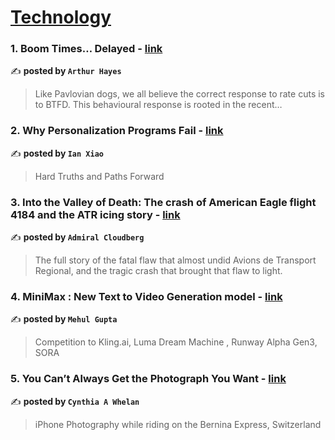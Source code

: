 
<h1><a href=https://medium.com/tag/technology/recommended target="_blank" rel="noopener noreferrer">Technology</a></h1>
<h3>1. Boom Times… Delayed - <a href="https://medium.com/@cryptohayes/boom-times-delayed-5950963561df" target="_blank" rel="noopener noreferrer">link</a></h3>

✍️ **posted by `Arthur Hayes`**

<blockquote>Like Pavlovian dogs, we all believe the correct response to rate cuts is to BTFD. This behavioural response is rooted in the recent…</blockquote>

<h3>2. Why Personalization Programs Fail - <a href="https://medium.com/towards-data-science/why-personalization-programs-fail-e081ad89a823" target="_blank" rel="noopener noreferrer">link</a></h3>

✍️ **posted by `Ian Xiao`**

<blockquote>Hard Truths and Paths Forward</blockquote>

<h3>3. Into the Valley of Death: The crash of American Eagle flight 4184 and the ATR icing story - <a href="https://medium.com/@admiralcloudberg/into-the-valley-of-death-the-crash-of-american-eagle-flight-4184-and-the-atr-icing-story-29e64faee67c" target="_blank" rel="noopener noreferrer">link</a></h3>

✍️ **posted by `Admiral Cloudberg`**

<blockquote>The full story of the fatal flaw that almost undid Avions de Transport Regional, and the tragic crash that brought that flaw to light.</blockquote>

<h3>4. MiniMax : New Text to Video Generation model - <a href="https://medium.com/data-science-in-your-pocket/minimax-new-text-to-video-generation-model-c15058d58892" target="_blank" rel="noopener noreferrer">link</a></h3>

✍️ **posted by `Mehul Gupta`**

<blockquote>Competition to Kling.ai, Luma Dream Machine , Runway Alpha Gen3, SORA</blockquote>

<h3>5. You Can’t Always Get the Photograph You Want - <a href="https://medium.com/live-view/you-cant-always-get-the-photograph-you-want-fa2dbfd96ddd" target="_blank" rel="noopener noreferrer">link</a></h3>

✍️ **posted by `Cynthia A Whelan`**

<blockquote>iPhone Photography while riding on the Bernina Express, Switzerland</blockquote>


